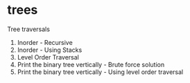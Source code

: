 trees
=====

Tree traversals
1. Inorder - Recursive 
2. Inorder - Using Stacks
3. Level Order Traversal
4. Print the binary tree vertically - Brute force solution
5. Print the binary tree vertically - Using level order traversal
